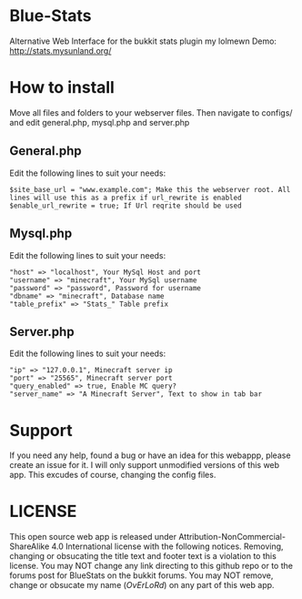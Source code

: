 # Blue-Stats
Alternative Web Interface for the bukkit stats plugin my lolmewn
Demo: http://stats.mysunland.org/

How to install
==============
Move all files and folders to your webserver files. Then navigate to configs/ and edit general.php, mysql.php and server.php

General.php
--------------
Edit the following lines to suit your needs:
```
$site_base_url = "www.example.com"; Make this the webserver root. All lines will use this as a prefix if url_rewrite is enabled
$enable_url_rewrite = true; If Url reqrite should be used
```

Mysql.php
--------------
Edit the following lines to suit your needs:
```
"host" => "localhost", Your MySql Host and port
"username" => "minecraft", Your MySql username
"password" => "password", Password for username
"dbname" => "minecraft", Database name
"table_prefix" => "Stats_" Table prefix
```

Server.php
--------------
Edit the following lines to suit your needs:
```
"ip" => "127.0.0.1", Minecraft server ip
"port" => "25565", Minecraft server port
"query_enabled" => true, Enable MC query?
"server_name" => "A Minecraft Server", Text to show in tab bar
```

Support
==============
If you need any help, found a bug or have an idea for this webappp, please create an issue for it. I will only support unmodified versions of this web app. This excudes of course, changing the config files.

LICENSE
==============
This open source web app is released under
Attribution-NonCommercial-ShareAlike 4.0 International license with the following notices.
Removing, changing or obsucating the title text and footer text is a violation to this license. You may NOT change any link directing to this github repo or to the forums post for BlueStats on the bukkit forums. You may NOT remove, change or obsucate my name (_OvErLoRd_) on any part of this web app.


